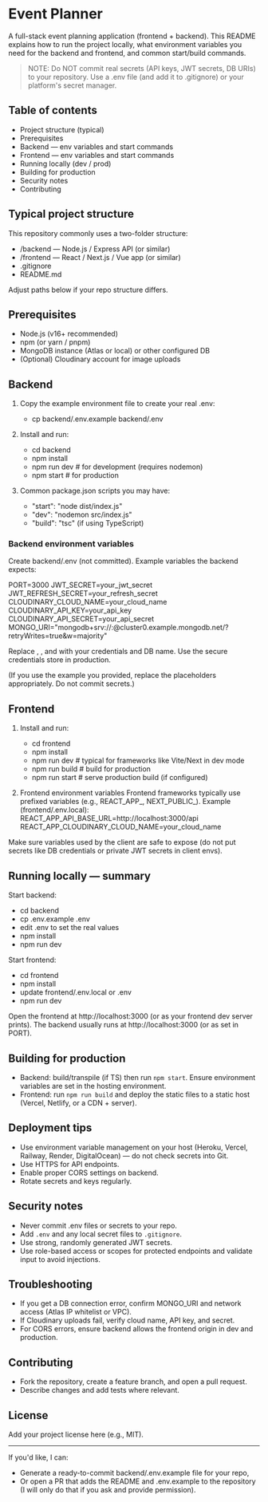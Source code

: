 # Event Planner

A full-stack event planning application (frontend + backend). This README explains how to run the project locally, what environment variables you need for the backend and frontend, and common start/build commands.

> NOTE: Do NOT commit real secrets (API keys, JWT secrets, DB URIs) to your repository. Use a .env file (and add it to .gitignore) or your platform's secret manager.

## Table of contents
- Project structure (typical)
- Prerequisites
- Backend — env variables and start commands
- Frontend — env variables and start commands
- Running locally (dev / prod)
- Building for production
- Security notes
- Contributing

## Typical project structure
This repository commonly uses a two-folder structure:

- /backend — Node.js / Express API (or similar)
- /frontend — React / Next.js / Vue app (or similar)
- .gitignore
- README.md

Adjust paths below if your repo structure differs.

## Prerequisites
- Node.js (v16+ recommended)
- npm (or yarn / pnpm)
- MongoDB instance (Atlas or local) or other configured DB
- (Optional) Cloudinary account for image uploads

## Backend

1. Copy the example environment file to create your real .env:
   - cp backend/.env.example backend/.env

2. Install and run:
   - cd backend
   - npm install
   - npm run dev   # for development (requires nodemon)
   - npm start     # for production

3. Common package.json scripts you may have:
   - "start": "node dist/index.js"
   - "dev": "nodemon src/index.js"
   - "build": "tsc" (if using TypeScript)

### Backend environment variables
Create backend/.env (not committed). Example variables the backend expects:

PORT=3000
JWT_SECRET=your_jwt_secret
JWT_REFRESH_SECRET=your_refresh_secret
CLOUDINARY_CLOUD_NAME=your_cloud_name
CLOUDINARY_API_KEY=your_api_key
CLOUDINARY_API_SECRET=your_api_secret
MONGO_URI="mongodb+srv://<username>:<password>@cluster0.example.mongodb.net/<dbname>?retryWrites=true&w=majority"

Replace <username>, <password>, and <dbname> with your credentials and DB name. Use the secure credentials store in production.

(If you use the example you provided, replace the placeholders appropriately. Do not commit secrets.)

## Frontend

1. Install and run:
   - cd frontend
   - npm install
   - npm run dev   # typical for frameworks like Vite/Next in dev mode
   - npm run build # build for production
   - npm run start # serve production build (if configured)

2. Frontend environment variables
Frontend frameworks typically use prefixed variables (e.g., REACT_APP_, NEXT_PUBLIC_).
Example (frontend/.env.local):
REACT_APP_API_BASE_URL=http://localhost:3000/api
REACT_APP_CLOUDINARY_CLOUD_NAME=your_cloud_name

Make sure variables used by the client are safe to expose (do not put secrets like DB credentials or private JWT secrets in client envs).

## Running locally — summary

Start backend:
- cd backend
- cp .env.example .env
- edit .env to set the real values
- npm install
- npm run dev

Start frontend:
- cd frontend
- npm install
- update frontend/.env.local or .env
- npm run dev

Open the frontend at http://localhost:3000 (or as your frontend dev server prints). The backend usually runs at http://localhost:3000 (or as set in PORT).

## Building for production

- Backend: build/transpile (if TS) then run `npm start`. Ensure environment variables are set in the hosting environment.
- Frontend: run `npm run build` and deploy the static files to a static host (Vercel, Netlify, or a CDN + server).

## Deployment tips
- Use environment variable management on your host (Heroku, Vercel, Railway, Render, DigitalOcean) — do not check secrets into Git.
- Use HTTPS for API endpoints.
- Enable proper CORS settings on backend.
- Rotate secrets and keys regularly.

## Security notes
- Never commit .env files or secrets to your repo.
- Add `.env` and any local secret files to `.gitignore`.
- Use strong, randomly generated JWT secrets.
- Use role-based access or scopes for protected endpoints and validate input to avoid injections.

## Troubleshooting
- If you get a DB connection error, confirm MONGO_URI and network access (Atlas IP whitelist or VPC).
- If Cloudinary uploads fail, verify cloud name, API key, and secret.
- For CORS errors, ensure backend allows the frontend origin in dev and production.

## Contributing
- Fork the repository, create a feature branch, and open a pull request.
- Describe changes and add tests where relevant.

## License
Add your project license here (e.g., MIT).

---

If you'd like, I can:
- Generate a ready-to-commit backend/.env.example file for your repo,
- Or open a PR that adds the README and .env.example to the repository (I will only do that if you ask and provide permission).
